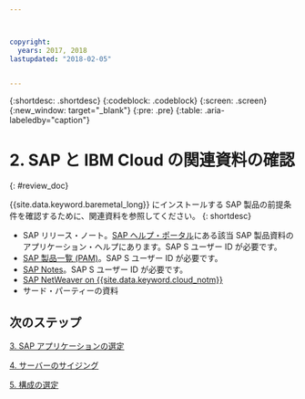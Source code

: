 ```yaml
---



copyright:
  years: 2017, 2018
lastupdated: "2018-02-05"


---
```


{:shortdesc: .shortdesc}
{:codeblock: .codeblock}
{:screen: .screen}
{:new_window: target="_blank"}
{:pre: .pre}
{:table: .aria-labeledby="caption"}


# 2. SAP と IBM Cloud の関連資料の確認
{: #review_doc}

{{site.data.keyword.baremetal_long}} にインストールする SAP 製品の前提条件を確認するために、関連資料を参照してください。
{: shortdesc}

  * SAP リリース・ノート。[SAP ヘルプ・ポータル](https://help.sap.com/)にある該当 SAP 製品資料のアプリケーション・ヘルプにあります。SAP S ユーザー ID が必要です。
  * [SAP 製品一覧 (PAM)](https://apps.support.sap.com/sap/support/pam)。SAP S ユーザー ID が必要です。
  * [SAP Notes](https://support.sap.com/notes)。SAP S ユーザー ID が必要です。
  * [SAP NetWeaver on {{site.data.keyword.cloud_notm}}](https://console.bluemix.net/docs/infrastructure/sap-netweaver/sap-index.html#getting-started) 
  * サード・パーティーの資料
  
## 次のステップ
  
  [3. SAP アプリケーションの選定](/docs/infrastructure/sap-hana/hana-determine-apps.html)
    
  [4. サーバーのサイジング](/docs/infrastructure/sap-hana/hana-size-server.html)
    
  [5. 構成の選定](/docs/infrastructure/sap-hana/hana-determine-configuration.html)
